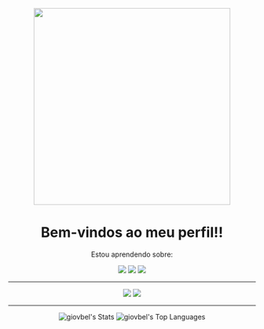 <div align="center" > 

<img  width="400px" src="https://media.tenor.com/AE5cg4I3P6sAAAAM/clouds-purple.gif">
  
 </div>
<div>
  
  <div align="center">
  <h1>Bem-vindos ao meu perfil!! </h1>
  <p> Estou aprendendo sobre: </p>
  </div>
  
  <div align="center" >
<img src="https://img.shields.io/badge/java-%23ED8B00.svg?style=for-the-badge&logo=openjdk&logoColor=white">
<img src="https://img.shields.io/badge/css3-%231572B6.svg?style=for-the-badge&logo=css3&logoColor=white">
<img src="https://img.shields.io/badge/html5-%23E34F26.svg?style=for-the-badge&logo=html5&logoColor=white">
<hr>
<img src="https://img.shields.io/badge/Eclipse-FE7A16.svg?style=for-the-badge&logo=Eclipse&logoColor=white">
<img src="https://img.shields.io/badge/Visual%20Studio%20Code-0078d7.svg?style=for-the-badge&logo=visual-studio-code&logoColor=white">
 <hr>
    
   ![giovbel's Stats](https://github-readme-stats.vercel.app/api?username=giovbel&theme=dracula&show_icons=true&hide_border=true&count_private=true)
   ![giovbel's Top Languages](https://github-readme-stats.vercel.app/api/top-langs/?username=giovbel&theme=dracula&show_icons=true&hide_border=true&layout=compact)
    
  </div>
